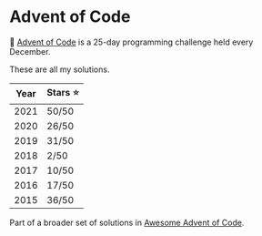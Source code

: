 # Advent of Code

🎅 [Advent of Code](http://adventofcode.com/) is a 25-day programming challenge held every December. 

These are all my solutions.

| Year      | Stars ⭐ |
| ----------- | ----------- |
| 2021      | 50/50       |
| 2020 | 26/50        |
| 2019 | 31/50        |
| 2018 | 2/50        |
| 2017 | 10/50        |
| 2016 | 17/50        |
| 2015 | 36/50        |


Part of a broader set of solutions in [Awesome Advent of Code](https://github.com/Bogdanp/awesome-advent-of-code#python).

